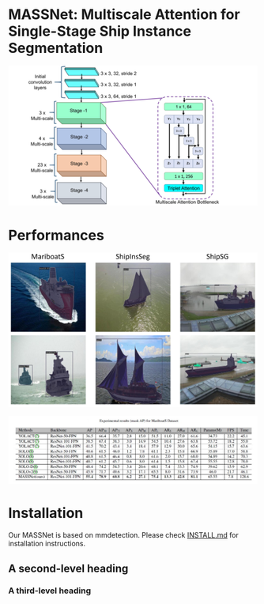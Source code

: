 # MASSNet: Multiscale Attention for Single-Stage Ship Instance Segmentation
![Structure of Multiscale attention backbone of MASSNet](images/architecture.jpg)

# Performances
![Graph](images/performance.jpg)

![table](images/github-mariboats.jpg)



# Installation
Our MASSNet is based on mmdetection. Please check [INSTALL.md](https://github.com/shrmarabi/MASSNet/blob/main/install.md) for installation instructions.
## A second-level heading
### A third-level heading
